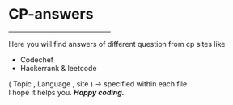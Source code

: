 # CP-answers
<hr width="40%">
Here you will find answers of different question from cp sites like
<ul>
<li>Codechef</li>
<li>Hackerrank & leetcode</li>
</ul>
( Topic , Language , site ) -> specified within each file  <br>
I hope it helps you.
<strong><em>Happy coding.</em></strong>
